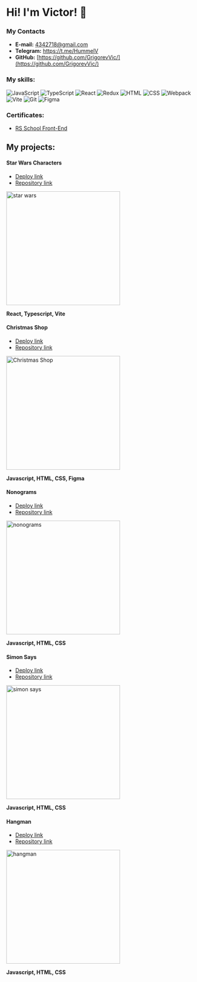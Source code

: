 # Hi! I'm Victor! 👋

### My Contacts

- **E-mail:** [4342718@gmail.com](4342718@gmail.com)
- **Telegram:** [https://t.me/HummelV ](https://t.me/HummelV)
- **GitHub:** [https://github.com/GrigorevVic/](https://github.com/GrigorevVic/)

### My skills:

![JavaScript](https://img.shields.io/badge/JavaScript-F7DF1E?style=for-the-badge&logo=javascript&logoColor=black)
![TypeScript](https://img.shields.io/badge/TypeSctipt-316192?style=for-the-badge&logo=typescript&logoColor=white)
![React](https://img.shields.io/badge/react-%2320232a.svg?style=for-the-badge&logo=react&logoColor=%2361DAFB)
![Redux](https://img.shields.io/badge/redux-%23593d88.svg?style=for-the-badge&logo=redux&logoColor=white)
![HTML](https://img.shields.io/badge/html-DC6430.svg?style=for-the-badge&logo=html&logoColor=white)
![CSS](https://img.shields.io/badge/css-3030DC.svg?style=for-the-badge&logo=css&logoColor=white)
![Webpack](https://img.shields.io/badge/webpack-%238DD6F9.svg?style=for-the-badge&logo=webpack&logoColor=white)
![Vite](https://img.shields.io/badge/vite-%23646CFF.svg?style=for-the-badge&logo=vite&logoColor=white)
![Git](https://img.shields.io/badge/git-FFFFFF.svg?style=for-the-badge&logo=git&logoColor=black)
![Figma](https://img.shields.io/badge/figma-21AE34.svg?style=for-the-badge&logo=figma&logoColor=white)

### Certificates:

- [RS School Front-End](https://app.rs.school/certificate/1jp21gu2)

## My projects:

#### Star Wars Characters

- [Deploy link](https://grigorev-swapi.netlify.app)
- [Repository link](https://github.com/GrigorevVic/SWapi)

<image src="/images/starwars.png" width="300" alt="star wars">

**React, Typescript, Vite**

#### Christmas Shop

- [Deploy link](https://grigorev-christmas-shop.netlify.app/)
- [Repository link](https://github.com/GrigorevVic/Christmas-Shop)

<image src="/images/shop.png" width="300" alt="Christmas Shop">

**Javascript, HTML, CSS, Figma**

#### Nonograms

- [Deploy link](https://grigorev-nonograms.netlify.app/)
- [Repository link](https://github.com/GrigorevVic/nonograms)

<image src="/images/nonograms.png" width="300" alt="nonograms">

**Javascript, HTML, CSS**

#### Simon Says

- [Deploy link](https://grigorev-simon-says.netlify.app/)
- [Repository link](https://github.com/GrigorevVic/simon-says)

<image src="/images/simon.png" width="300" alt="simon says">

**Javascript, HTML, CSS**

#### Hangman

- [Deploy link](https://grigorev-hangman.netlify.app/)
- [Repository link](https://github.com/GrigorevVic/hangman)

<image src="/images/hangman.png" width="300" alt="hangman">

**Javascript, HTML, CSS**





